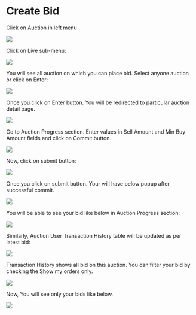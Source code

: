 # Create Bid

Click on Auction in left menu

![](../../.gitbook/assets/1-create.png)

Click on Live sub-menu:

![](../../.gitbook/assets/live-auction.png)

You will see all auction on which you can place bid. Select anyone auction or click on Enter:

![](../../.gitbook/assets/enter-bid.png)

Once you click on Enter button. You will be redirected to particular auction detail page.

![](../../.gitbook/assets/full_detail%20%281%29.png)

Go to Auction Progress section. Enter values in Sell Amount and Min Buy Amount fields and click on Commit button.

![](../../.gitbook/assets/1_bid.png)

Now, click on submit button:

![](../../.gitbook/assets/2_bid_success.png)

Once you click on submit button. Your will have below popup after successful commit.

![](../../.gitbook/assets/3_bid.png)

You will be able to see your bid like below in Auction Progress section:

![](../../.gitbook/assets/4_bid_on_graph.png)

Similarly, Auction User Transaction History table will be updated as per latest bid:

![](../../.gitbook/assets/5_bid%20%281%29.png)

Transaction History shows all bid on this auction. You can filter your bid by checking the Show my orders only.

![](../../.gitbook/assets/show_my_bid.png)

Now, You will see only your bids like below.

![](../../.gitbook/assets/all_bid.png)

